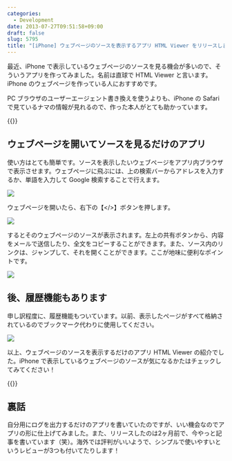 ```yaml
---
categories:
  - Development
date: 2013-07-27T09:51:58+09:00
draft: false
slug: 5795
title: "[iPhone] ウェブページのソースを表示するアプリ HTML Viewer をリリースしました！"
---
```


最近、iPhone で表示しているウェブページのソースを見る機会が多いので、そういうアプリを作ってみました。名前は直球で HTML Viewer と言います。iPhone のウェブページを作っている人におすすめです。

PC ブラウザのユーザーエージェント書き換えを使うよりも、iPhone の Safari で見ているナマの情報が見れるので、作った本人がとても助かっています。

{{<app id="656968855" title="HTML Viewer 1.0（￥100）" src="https://a652.phobos.apple.com/us/r1000/110/Purple2/v4/20/35/c2/2035c236-aca7-5e4f-a6cd-5077a651a15e/mzl.kuosiieu.100x100-75.png">}}

## ウェブページを開いてソースを見るだけのアプリ

使い方はとても簡単です。ソースを表示したいウェブページをアプリ内ブラウザで表示させます。ウェブページに飛ぶには、上の検索バーからアドレスを入力するか、単語を入力して Google 検索することで行えます。

![](/images/2013/07/5795_1.png)

ウェブページを開いたら、右下の【&lt;/&gt;】ボタンを押します。

![](/images/2013/07/5795_2.png)

するとそのウェブページのソースが表示されます。左上の共有ボタンから、内容をメールで送信したり、全文をコピーすることができます。また、ソース内のリンクは、ジャンプして、それを開くことができます。ここが地味に便利なポイントです。

![](/images/2013/07/5795_3.png)

## 後、履歴機能もあります

申し訳程度に、履歴機能もついています。以前、表示したページがすべて格納されているのでブックマーク代わりに使用してください。

![](/images/2013/07/5795_4.png)

以上、ウェブページのソースを表示するだけのアプリ HTML Viewer の紹介でした。iPhone で表示しているウェブページのソースが気になるかたはチェックしてみてください！

{{<app id="656968855" title="HTML Viewer 1.0（￥100）" src="https://a652.phobos.apple.com/us/r1000/110/Purple2/v4/20/35/c2/2035c236-aca7-5e4f-a6cd-5077a651a15e/mzl.kuosiieu.100x100-75.png">}}

## 裏話

自分用にログを出力するだけのアプリを書いていたのですが、いい機会なのでアプリの形に仕上げてみました。また、リリースしたのは2ヶ月前で、今やっと記事を書いています（笑）。海外では評判がいいようで、シンプルで使いやすいというレビューが3つも付いてたりします！

